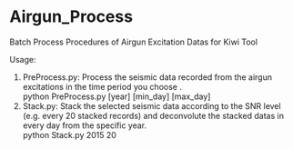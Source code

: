 # Airgun_Process
Batch Process Procedures of Airgun Excitation Datas for Kiwi Tool 

Usage:
  1. PreProcess.py: Process the seismic data recorded from the airgun excitations in the time period you choose .  
      python PreProcess.py [year] [min_day] [max_day]  
  2. Stack.py: Stack the selected seismic data according to the SNR level (e.g. every 20 stacked records) and deconvolute the stacked datas in every day from the specific year.  
      python Stack.py 2015 20  
